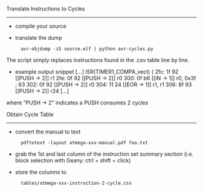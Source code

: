 Translate Instructions to Cycles
________________________________
* compile your source
* translate the dump 

        avr-objdump -zS source.elf | python avr-cycles.py
The script simply replaces instructions found in the .csv table line by line.
* example output snippet 
        [...]
        ISR(TIMER1_COMPA_vect) {
        2fc:   1f 92           [[PUSH -> 2]]   r1
        2fe:   0f 92           [[PUSH -> 2]]   r0
        300:   0f b6           [[IN -> 1]]     r0, 0x3f        ; 63
        302:   0f 92           [[PUSH -> 2]]   r0
        304:   11 24           [[EOR -> 1]]    r1, r1
        306:   8f 93           [[PUSH -> 2]]   r24
        [...]

where "PUSH -> 2" indicates a PUSH consumes 2 cycles 

Obtain Cycle Table
__________________
* convert the manual to text

        pdftotext -layout atmega-xxx-manual.pdf foo.txt
* grab the 1st and last column of the instruction set summary section 
(i.e. block selection with Geany: ctrl + shift + click)
* store the columns to 

        tables/atmega-xxx-instruction-2-cycle.csv
